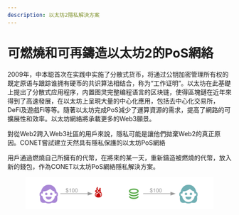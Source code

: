 ```yaml
---
description: 以太坊2隱私解決方案
---
```


# 可燃燒和可再鑄造以太坊2的PoS網絡

2009年，中本聪首次在实践中实施了分散式货币，将通过公钥加密管理所有权的既定原语与跟踪谁拥有硬币的共识算法相结合，称为“工作证明”。以太坊在此基礎上提出了分散式应用程序，内置图灵完整编程语言的区块链，使得區塊鏈在近年來得到了高速發展，在以太坊上呈現大量的中心化應用，包括去中心化交易所，DeFi及遊戲Fi等等。隨著以太坊完成PoS減少了運算資源的需求，提高了網路的可擴展性和效率。以太坊網絡將承載更多的Web3願景。

對從Web2跨入Web3社區的用戶來說，隱私可能是讓他們拋棄Web2的真正原因。CONET嘗試建立天然具有隱私保護的以太坊PoS網絡

用戶通過燃燒自己所擁有的代幣，在將來的某一天，重新鑄造被燃燒的代幣，放入新的錢包，作為CONET以太坊PoS網絡隱私解決方案。

<figure><img src="../../../.gitbook/assets/image (15).png" alt=""><figcaption></figcaption></figure>
